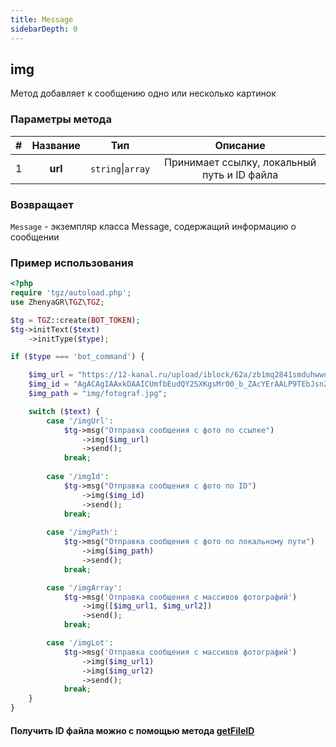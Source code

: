 ```yaml
---
title: Message
sidebarDepth: 0
---
```


## img
Метод добавляет к сообщению одно или несколько картинок
### Параметры метода
| # | Название |        Тип        |                   Описание                   |
|:-:|:--------:|:-----------------:|:--------------------------------------------:|
| 1 | **url**  | `string`\|`array` | Принимает ссылку, локальный путь и ID файла |
### Возвращает
`Message` - экземпляр класса Message, содержащий информацию о сообщении
### Пример использования
```php
<?php
require 'tgz/autoload.php';
use ZhenyaGR\TGZ\TGZ;

$tg = TGZ::create(BOT_TOKEN);
$tg->initText($text)
    ->initType($type);

if ($type === 'bot_command') {

    $img_url = "https://12-kanal.ru/upload/iblock/62a/zb1mq2841smduhwwuv3jwjfv9eooyc50/fotograf3.jpg";
    $img_id = "AgACAgIAAxkDAAICUmfbEudQY2SXKgsMr00_b_ZAcYErAALP9TEbJsnZSlufCaTwR76hAQADAgADeQADNgQ";
    $img_path = "img/fotograf.jpg";

    switch ($text) {
        case '/imgUrl':
            $tg->msg("Отправка сообщения с фото по ссылке")
                ->img($img_url)
                ->send();
            break;
           
        case '/imgId':
            $tg->msg("Отправка сообщения с фото по ID") 
                ->img($img_id)
                ->send();
            break;
           
        case '/imgPath':
            $tg->msg("Отправка сообщения с фото по локальному пути") 
                ->img($img_path)
                ->send();
            break;

        case '/imgArray':
            $tg->msg('Отправка сообщения с массивов фотографий')
                ->img([$img_url1, $img_url2])
                ->send();
            break;

        case '/imgLot':
            $tg->msg('Отправка сообщения с массивов фотографий')
                ->img($img_url1)
                ->img($img_url2)
                ->send();
            break;
    }
}
```

#### Получить ID файла можно с помощью метода [getFileID](/classes/tgzMethods/getFileID.md)